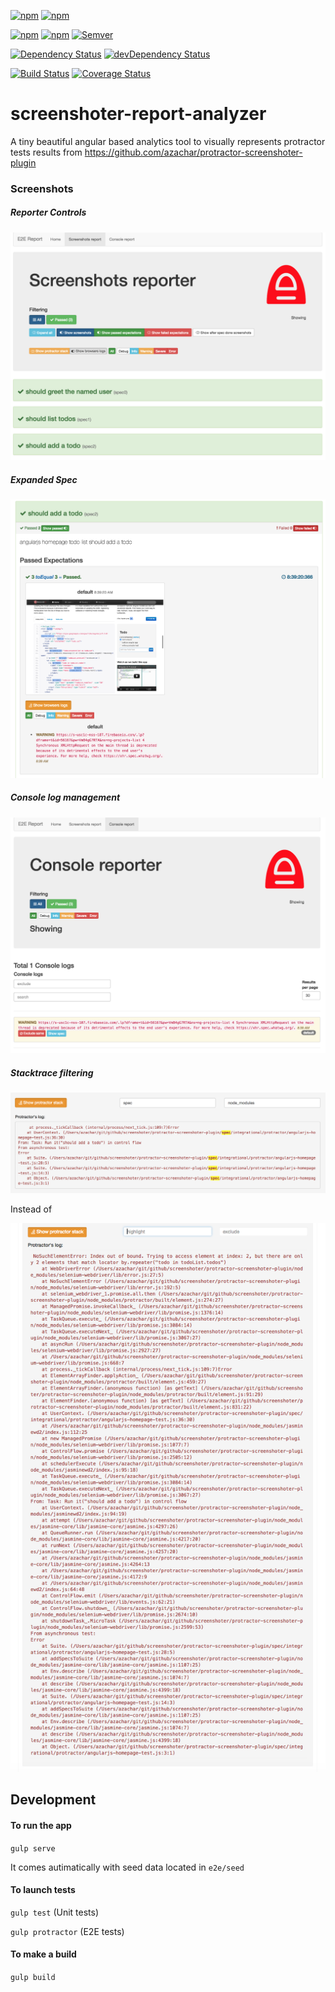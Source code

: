 [![npm](https://img.shields.io/npm/dm/screenshoter-report-analyzer.svg?style=flat-square)](https://www.npmjs.com/package/screenshoter-report-analyzer)
[![npm](https://img.shields.io/npm/dt/screenshoter-report-analyzer.svg?style=flat-square)](https://www.npmjs.com/package/screenshoter-report-analyzer)

[![npm](https://img.shields.io/npm/v/screenshoter-report-analyzer.svg?style=flat-square)](https://www.npmjs.com/package/screenshoter-report-analyzer)
[![npm](https://img.shields.io/npm/l/screenshoter-report-analyzer.svg?style=flat-square)](https://www.npmjs.com/package/screenshoter-report-analyzer)
[![Semver](http://img.shields.io/SemVer/2.0.0.png)](http://semver.org/spec/v2.0.0.html)

[![Dependency Status](https://david-dm.org/azachar/screenshoter-report-analyzer.svg)](https://david-dm.org/azachar/screenshoter-report-analyzer)
[![devDependency Status](https://david-dm.org/azachar/screenshoter-report-analyzer/dev-status.svg)](https://david-dm.org/azachar/screenshoter-report-analyzer#info=devDependencies)

[![Build Status](https://travis-ci.org/azachar/screenshoter-report-analyzer.svg?branch=master)](https://travis-ci.org/azachar/screenshoter-report-analyzer)
[![Coverage Status](https://img.shields.io/codecov/c/github/azachar/screenshoter-report-analyzer.svg?style=flat-square)](http://codecov.io/github/azachar/screenshoter-report-analyzer?branch=master)

# screenshoter-report-analyzer

A tiny beautiful angular based analytics tool to visually represents protractor tests results from
https://github.com/azachar/protractor-screenshoter-plugin

### Screenshots
##### Reporter Controls
![Screenshoter reporter controlls](screenshots/screenshot1.png)

#####  Expanded Spec
![Screenshoter reporter spec](screenshots/screenshot2.png)

#####  Console log management
![Screenshoter reporter console](screenshots/screenshot3.png)

#####  Stacktrace filtering
![Screenshoter reporter console](screenshots/screenshot5.png)

Instead of

![Screenshoter reporter console](screenshots/screenshot5b.png)

## Development

#### To run the app

``gulp serve``

It comes autimatically with seed data located in ``e2e/seed``

#### To launch tests

``gulp test``  (Unit tests)

``gulp protractor`` (E2E tests)

#### To make a build

``gulp build``
